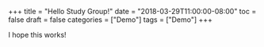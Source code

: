+++
title = "Hello Study Group!"
date = "2018-03-29T11:00:00-08:00"
toc = false
draft = false
categories = ["Demo"]
tags = ["Demo"]
+++

I hope this works!
